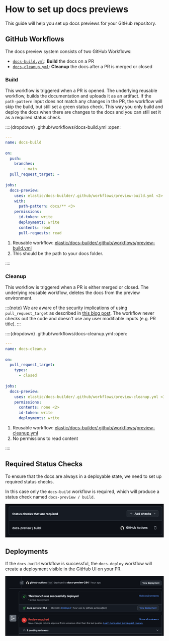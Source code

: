 # How to set up docs previews

This guide will help you set up docs previews for your GitHub repository.

## GitHub Workflows

The docs preview system consists of two GitHub Workflows:
- [`docs-build.yml`](#build): **Build** the docs on a PR
- [`docs-cleanup.yml`](#cleanup): **Cleanup** the docs after a PR is merged or closed


### Build

This workflow is triggered when a PR is opened. The underlying reusable workflow, builds the documentation and uploads it as an artifact.
If the `path-pattern` input does not match any changes in the PR, the workflow will skip the build, but still set a green status check.
This way you only build and deploy the docs when there are changes to the docs and you can still set it as a required status check.


::::{dropdown} .github/workflows/docs-build.yml
:open:

```yaml
---
name: docs-build

on:
  push:
    branches: 
        - main 
  pull_request_target: ~

jobs:
  docs-preview:
    uses: elastic/docs-builder/.github/workflows/preview-build.yml <2>
    with:
      path-pattern: docs/** <3>
    permissions:
      id-token: write
      deployments: write
      contents: read
      pull-requests: read
```

1. Reusable workflow: [elastic/docs-builder/.github/workflows/preview-build.yml](https://github.com/elastic/docs-builder/blob/main/.github/workflows/preview-build.yml)
2. This should be the path to your docs folder.

::::


### Cleanup

This workflow is triggered when a PR is either merged or closed. The underlying reusable workflow, deletes the docs from the preview environment.

:::{note}
We are aware of the security implications of using `pull_request_target` as described in [this blog post](https://securitylab.github.com/resources/github-actions-preventing-pwn-requests/).
The workflow never checks out the code and doesn't use any user modifiable inputs (e.g. PR title). 
:::

::::{dropdown} .github/workflows/docs-cleanup.yml
:open:
```yaml
---
name: docs-cleanup

on:
  pull_request_target:
    types:
      - closed

jobs:
  docs-preview:
    uses: elastic/docs-builder/.github/workflows/preview-cleanup.yml <1>
    permissions:
      contents: none <2>
      id-token: write
      deployments: write
```

1. Reusable workflow: [elastic/docs-builder/.github/workflows/preview-cleanup.yml](https://github.com/elastic/docs-builder/blob/main/.github/workflows/preview-cleanup.yml)
2. No permissions to read content

::::

## Required Status Checks

To ensure that the docs are always in a deployable state, we need to set up required status checks.

In this case only the `docs-build` workflow is required, which will produce a status check named `docs-preview / build`.

![docs-preview required status check](img/docs-preview-required-status-check.png)


## Deployments

If the `docs-build` workflow is successful, the `docs-deploy` workflow will create a deployment visible in the GitHub UI on your PR.

![docs-preview deployment](img/docs-preview-deployment.png)

